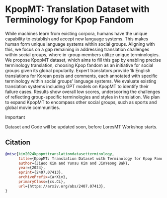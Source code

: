# KpopMT: Translation Dataset with Terminology for Kpop Fandom

While machines learn from existing corpora, humans have the unique capability to establish and accept new language systems. This makes human form unique language systems within social groups. Aligning with this, we focus on a gap remaining in addressing translation challenges within social groups, where in-group members utilize unique terminologies. We propose KpopMT dataset, which aims to fill this gap by enabling precise terminology translation, choosing Kpop fandom as an initiative for social groups given its global popularity. Expert translators provide 1k English translations for Korean posts and comments, each annotated with specific terminology within social groups' language systems. We evaluate existing translation systems including GPT models on KpopMT to identify their failure cases. Results show overall low scores, underscoring the challenges of reflecting group-specific terminologies and styles in translation. We plan to expand KpopMT to encompass other social groups, such as sports and global movie communities.

> [!IMPORTANT]
> Dataset and Code will be updated soon, before LoresMT Workshop starts. 

## Citation

```bibtex
@misc{kim2024kpopmttranslationdatasetterminology,
      title={KpopMT: Translation Dataset with Terminology for Kpop Fandom}, 
      author={JiWoo Kim and Yunsu Kim and JinYeong Bak},
      year={2024},
      eprint={2407.07413},
      archivePrefix={arXiv},
      primaryClass={cs.CL},
      url={https://arxiv.org/abs/2407.07413}, 
}
```
